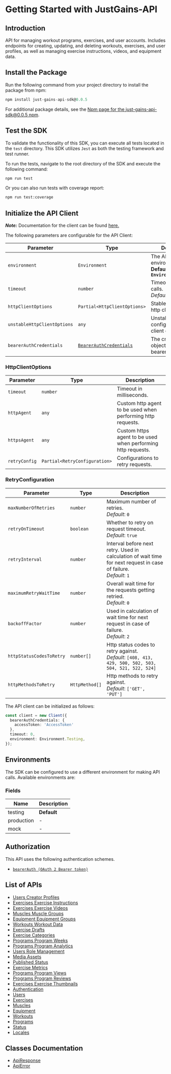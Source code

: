 
# Getting Started with JustGains-API

## Introduction

API for managing workout programs, exercises, and user accounts. Includes endpoints for creating, updating, and deleting workouts, exercises, and user profiles, as well as managing exercise instructions, videos, and equipment data.

## Install the Package

Run the following command from your project directory to install the package from npm:

```ts
npm install just-gains-api-sdk@0.0.5
```

For additional package details, see the [Npm page for the just-gains-api-sdk@0.0.5 npm](https://www.npmjs.com/package/just-gains-api-sdk/v/0.0.5).

## Test the SDK

To validate the functionality of this SDK, you can execute all tests located in the `test` directory. This SDK utilizes `Jest` as both the testing framework and test runner.

To run the tests, navigate to the root directory of the SDK and execute the following command:

```bash
npm run test
```

Or you can also run tests with coverage report:

```bash
npm run test:coverage
```

## Initialize the API Client

**_Note:_** Documentation for the client can be found [here.](https://www.github.com/JustGains/just-gains-api-js-sdk/tree/0.0.5/doc/client.md)

The following parameters are configurable for the API Client:

| Parameter | Type | Description |
|  --- | --- | --- |
| `environment` | `Environment` | The API environment. <br> **Default: `Environment.Testing`** |
| `timeout` | `number` | Timeout for API calls.<br>*Default*: `0` |
| `httpClientOptions` | `Partial<HttpClientOptions>` | Stable configurable http client options. |
| `unstableHttpClientOptions` | `any` | Unstable configurable http client options. |
| `bearerAuthCredentials` | [`BearerAuthCredentials`](https://www.github.com/JustGains/just-gains-api-js-sdk/tree/0.0.5/doc/auth/oauth-2-bearer-token.md) | The credential object for bearerAuth |

### HttpClientOptions

| Parameter | Type | Description |
|  --- | --- | --- |
| `timeout` | `number` | Timeout in milliseconds. |
| `httpAgent` | `any` | Custom http agent to be used when performing http requests. |
| `httpsAgent` | `any` | Custom https agent to be used when performing http requests. |
| `retryConfig` | `Partial<RetryConfiguration>` | Configurations to retry requests. |

### RetryConfiguration

| Parameter | Type | Description |
|  --- | --- | --- |
| `maxNumberOfRetries` | `number` | Maximum number of retries. <br> *Default*: `0` |
| `retryOnTimeout` | `boolean` | Whether to retry on request timeout. <br> *Default*: `true` |
| `retryInterval` | `number` | Interval before next retry. Used in calculation of wait time for next request in case of failure. <br> *Default*: `1` |
| `maximumRetryWaitTime` | `number` | Overall wait time for the requests getting retried. <br> *Default*: `0` |
| `backoffFactor` | `number` | Used in calculation of wait time for next request in case of failure. <br> *Default*: `2` |
| `httpStatusCodesToRetry` | `number[]` | Http status codes to retry against. <br> *Default*: `[408, 413, 429, 500, 502, 503, 504, 521, 522, 524]` |
| `httpMethodsToRetry` | `HttpMethod[]` | Http methods to retry against. <br> *Default*: `['GET', 'PUT']` |

The API client can be initialized as follows:

```ts
const client = new Client({
  bearerAuthCredentials: {
    accessToken: 'AccessToken'
  },
  timeout: 0,
  environment: Environment.Testing,
});
```

## Environments

The SDK can be configured to use a different environment for making API calls. Available environments are:

### Fields

| Name | Description |
|  --- | --- |
| testing | **Default** |
| production | - |
| mock | - |

## Authorization

This API uses the following authentication schemes.

* [`bearerAuth (OAuth 2 Bearer token)`](https://www.github.com/JustGains/just-gains-api-js-sdk/tree/0.0.5/doc/auth/oauth-2-bearer-token.md)

## List of APIs

* [Users Creator Profiles](https://www.github.com/JustGains/just-gains-api-js-sdk/tree/0.0.5/doc/controllers/users-creator-profiles.md)
* [Exercises Exercise Instructions](https://www.github.com/JustGains/just-gains-api-js-sdk/tree/0.0.5/doc/controllers/exercises-exercise-instructions.md)
* [Exercises Exercise Videos](https://www.github.com/JustGains/just-gains-api-js-sdk/tree/0.0.5/doc/controllers/exercises-exercise-videos.md)
* [Muscles Muscle Groups](https://www.github.com/JustGains/just-gains-api-js-sdk/tree/0.0.5/doc/controllers/muscles-muscle-groups.md)
* [Equipment Equipment Groups](https://www.github.com/JustGains/just-gains-api-js-sdk/tree/0.0.5/doc/controllers/equipment-equipment-groups.md)
* [Workouts Workout Data](https://www.github.com/JustGains/just-gains-api-js-sdk/tree/0.0.5/doc/controllers/workouts-workout-data.md)
* [Exercise Drafts](https://www.github.com/JustGains/just-gains-api-js-sdk/tree/0.0.5/doc/controllers/exercise-drafts.md)
* [Exercise Categories](https://www.github.com/JustGains/just-gains-api-js-sdk/tree/0.0.5/doc/controllers/exercise-categories.md)
* [Programs Program Weeks](https://www.github.com/JustGains/just-gains-api-js-sdk/tree/0.0.5/doc/controllers/programs-program-weeks.md)
* [Programs Program Analytics](https://www.github.com/JustGains/just-gains-api-js-sdk/tree/0.0.5/doc/controllers/programs-program-analytics.md)
* [Users Role Management](https://www.github.com/JustGains/just-gains-api-js-sdk/tree/0.0.5/doc/controllers/users-role-management.md)
* [Media Assets](https://www.github.com/JustGains/just-gains-api-js-sdk/tree/0.0.5/doc/controllers/media-assets.md)
* [Published Status](https://www.github.com/JustGains/just-gains-api-js-sdk/tree/0.0.5/doc/controllers/published-status.md)
* [Exercise Metrics](https://www.github.com/JustGains/just-gains-api-js-sdk/tree/0.0.5/doc/controllers/exercise-metrics.md)
* [Programs Program Views](https://www.github.com/JustGains/just-gains-api-js-sdk/tree/0.0.5/doc/controllers/programs-program-views.md)
* [Programs Program Reviews](https://www.github.com/JustGains/just-gains-api-js-sdk/tree/0.0.5/doc/controllers/programs-program-reviews.md)
* [Exercises Exercise Thumbnails](https://www.github.com/JustGains/just-gains-api-js-sdk/tree/0.0.5/doc/controllers/exercises-exercise-thumbnails.md)
* [Authentication](https://www.github.com/JustGains/just-gains-api-js-sdk/tree/0.0.5/doc/controllers/authentication.md)
* [Users](https://www.github.com/JustGains/just-gains-api-js-sdk/tree/0.0.5/doc/controllers/users.md)
* [Exercises](https://www.github.com/JustGains/just-gains-api-js-sdk/tree/0.0.5/doc/controllers/exercises.md)
* [Muscles](https://www.github.com/JustGains/just-gains-api-js-sdk/tree/0.0.5/doc/controllers/muscles.md)
* [Equipment](https://www.github.com/JustGains/just-gains-api-js-sdk/tree/0.0.5/doc/controllers/equipment.md)
* [Workouts](https://www.github.com/JustGains/just-gains-api-js-sdk/tree/0.0.5/doc/controllers/workouts.md)
* [Programs](https://www.github.com/JustGains/just-gains-api-js-sdk/tree/0.0.5/doc/controllers/programs.md)
* [Status](https://www.github.com/JustGains/just-gains-api-js-sdk/tree/0.0.5/doc/controllers/status.md)
* [Locales](https://www.github.com/JustGains/just-gains-api-js-sdk/tree/0.0.5/doc/controllers/locales.md)

## Classes Documentation

* [ApiResponse](https://www.github.com/JustGains/just-gains-api-js-sdk/tree/0.0.5/doc/api-response.md)
* [ApiError](https://www.github.com/JustGains/just-gains-api-js-sdk/tree/0.0.5/doc/api-error.md)

